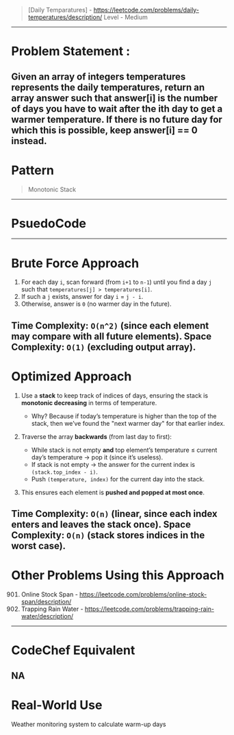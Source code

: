 > [Daily Temparatures] - https://leetcode.com/problems/daily-temperatures/description/
> Level - Medium
--------------------------------------------------------------------------------------------------------------------------------------
# Problem Statement : 

Given an array of integers temperatures represents the daily temperatures, return an array answer such that answer[i] is the number of days you have to wait after the ith day to get a warmer temperature. If there is no future day for which this is possible, keep answer[i] == 0 instead.
--------------------------------------------------------------------------------------------------------------------------------------
# Pattern
> Monotonic Stack
--------------------------------------------------------------------------------------------------------------------------------------
# PsuedoCode

--------------------------------------------------------------------------------------------------------------------------------------
# Brute Force Approach

1. For each day `i`, scan forward (from `i+1` to `n-1`) until you find a day `j` such that `temperatures[j] > temperatures[i]`.
2. If such a `j` exists, answer for day `i` = `j - i`.
3. Otherwise, answer is `0` (no warmer day in the future).

**Time Complexity:** `O(n^2)` (since each element may compare with all future elements).
**Space Complexity:** `O(1)` (excluding output array).
--------------------------------------------------------------------------------------------------------------------------------------
# Optimized Approach

1. Use a **stack** to keep track of indices of days, ensuring the stack is **monotonic decreasing** in terms of temperature.

   * Why? Because if today’s temperature is higher than the top of the stack, then we’ve found the "next warmer day" for that earlier index.
2. Traverse the array **backwards** (from last day to first):

   * While stack is not empty **and** top element’s temperature ≤ current day’s temperature → pop it (since it’s useless).
   * If stack is not empty → the answer for the current index is `(stack.top_index - i)`.
   * Push `(temperature, index)` for the current day into the stack.
3. This ensures each element is **pushed and popped at most once**.

**Time Complexity:** `O(n)` (linear, since each index enters and leaves the stack once).
**Space Complexity:** `O(n)` (stack stores indices in the worst case).
--------------------------------------------------------------------------------------------------------------------------------------
# Other Problems Using this Approach
901. Online Stock Span - https://leetcode.com/problems/online-stock-span/description/
42. Trapping Rain Water - https://leetcode.com/problems/trapping-rain-water/description/
--------------------------------------------------------------------------------------------------------------------------------------
# CodeChef Equivalent
NA
--------------------------------------------------------------------------------------------------------------------------------------
# Real-World Use
Weather monitoring system to calculate warm-up days